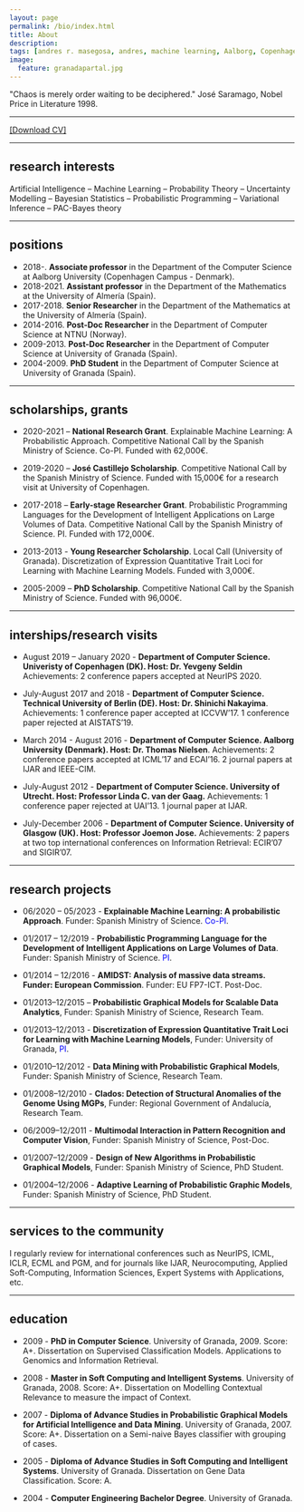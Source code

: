 ```yaml
---
layout: page
permalink: /bio/index.html
title: About
description: 
tags: [andres r. masegosa, andres, machine learning, Aalborg, Copenhagen, Denmark]
image:
  feature: granadapartal.jpg
---
```


"Chaos is merely order waiting to be deciphered."
José Saramago, Nobel Price in Literature 1998.

---
[ [Download CV] ](/papers/CV.pdf)

---
## research interests

Artificial Intelligence – Machine Learning – Probability Theory – Uncertainty Modelling – Bayesian Statistics – Probabilistic Programming – Variational Inference – PAC-Bayes theory

---
## positions

- 2018-. **Associate professor** in the Department of the Computer Science at Aalborg University (Copenhagen Campus - Denmark).
- 2018-2021. **Assistant professor** in the Department of the Mathematics at the University of Almería (Spain).
- 2017-2018. **Senior Researcher** in the Department of the Mathematics at the University of Almería (Spain).
- 2014-2016. **Post-Doc Researcher** in the Department of Computer Science at NTNU (Norway). 
- 2009-2013. **Post-Doc Researcher** in the Department of Computer Science at University of Granada (Spain). 
- 2004-2009. **PhD Student** in the Department of Computer Science at University of Granada (Spain). 


---
## scholarships, grants 

- 2020-2021 – **National Research Grant**. Explainable Machine 
Learning: A Probabilistic Approach. Competitive National Call 
by the Spanish Ministry of Science. Co-PI. Funded with 
62,000€. 

- 2019-2020 – **José Castillejo Scholarship**. Competitive National Call 
by the Spanish Ministry of Science. Funded with 15,000€ for a 
research visit at University of Copenhagen. 

- 2017-2018 – **Early-stage Researcher Grant**. Probabilistic 
Programming Languages for the Development of Intelligent 
Applications on Large Volumes of Data. Competitive National 
Call by the Spanish Ministry of Science. PI. Funded with 
172,000€. 

- 2013-2013 - **Young Researcher Scholarship**. Local Call (University of 
Granada). Discretization of Expression Quantitative Trait Loci for Learning with Machine Learning Models. Funded with 3,000€. 

- 2005-2009 – **PhD Scholarship**. Competitive National Call by the 
Spanish Ministry of Science. Funded with 96,000€. 

---
## interships/research visits

- August 2019 – January 2020 -  **Department of Computer Science. 
Univeristy of Copenhagen (DK). Host: Dr. Yevgeny Seldin** 
Achievements: 2 conference papers accepted at NeurIPS 2020. 

- July-August 2017 and 2018 -  **Department of Computer Science. 
Technical University of Berlin (DE). Host: Dr. Shinichi Nakayima**. 
Achievements: 1 conference paper accepted at ICCVW’17. 
1 conference paper rejected at AISTATS’19. 

- March 2014 - August 2016 -  **Department of Computer Science. 
Aalborg University (Denmark). Host: Dr. Thomas Nielsen**. 
Achievements: 2 conference papers accepted at ICML’17 and ECAI’16. 2 journal papers at IJAR and IEEE-CIM. 

- July-August 2012 - **Department of Computer Science. University of 
Utrecht. Host: Professor Linda C. van der Gaag.** 
Achievements:  1 conference paper rejected at UAI’13. 1 journal paper at IJAR. 

- July-December 2006 -  **Department of Computer Science. University 
of Glasgow (UK). Host: Professor Joemon Jose.** 
Achievements: 2 papers at two top international conferences 
on Information Retrieval: ECIR’07 and SIGIR’07. 

---
## research projects

- 06/2020 – 05/2023 - **Explainable Machine Learning: A probabilistic 
Approach**. Funder: Spanish Ministry of Science. <span style="color:blue">Co-PI</span>.

- 01/2017 – 12/2019 - **Probabilistic Programming Language for the 
Development of Intelligent Applications on Large Volumes of Data**. Funder: Spanish Ministry of Science.  <span style="color:blue">PI</span>.

- 01/2014 – 12/2016 - **AMIDST: Analysis of massive data streams. Funder: 
European Commission**. Funder: EU FP7-ICT. Post-Doc.

- 01/2013–12/2015 – **Probabilistic Graphical Models for Scalable Data 
Analytics**, Funder: Spanish Ministry of Science, Research Team.


- 01/2013–12/2013 - **Discretization of Expression Quantitative Trait Loci 
for Learning with Machine Learning Models**, Funder: University 
of Granada, <span style="color:blue">PI</span>. 

- 01/2010–12/2012 - **Data Mining with Probabilistic Graphical Models**, 
Funder: Spanish Ministry of Science, Research Team.

- 01/2008–12/2010 -  **Clados: Detection of Structural Anomalies of the 
Genome Using MGPs**, Funder: Regional Government of Andalucía, 
Research Team. 

- 06/2009–12/2011 - **Multimodal Interaction in Pattern Recognition and 
Computer Vision**, Funder: Spanish Ministry of Science, Post-Doc.

- 01/2007–12/2009 - **Design of New Algorithms in Probabilistic Graphical 
Models**, Funder: Spanish Ministry of Science, PhD Student.

- 01/2004–12/2006 - **Adaptive Learning of Probabilistic Graphic Models**, 
Funder: Spanish Ministry of Science, PhD Student.



---
## services to the community

I regularly review for international conferences such as NeurIPS, ICML, ICLR, ECML and PGM, and for journals like IJAR, Neurocomputing, Applied Soft-Computing, Information Sciences, Expert Systems with Applications, etc.  


---
## education


- 2009 - **PhD in Computer Science**. University of Granada, 2009. Score: A+. Dissertation on Supervised Classification Models. 
Applications to Genomics and Information Retrieval.

- 2008 - **Master in Soft Computing and Intelligent Systems**. University 
of Granada, 2008.  Score: A+.  Dissertation on Modelling 
Contextual Relevance to measure the impact of Context. 

- 2007 - **Diploma of Advance Studies in Probabilistic Graphical 
Models for Artificial Intelligence and Data Mining**. University of 
Granada, 2007. Score: A+. Dissertation on a Semi-naive Bayes 
classifier with grouping of cases. 

- 2005 - **Diploma of Advance Studies in Soft Computing and 
Intelligent Systems**. University of Granada. Dissertation on 
Gene Data Classification. Score: A. 

- 2004 - **Computer Engineering Bachelor Degree**. University of 
Granada. 




<!---
---

## publications
My field of research has focused on the field of machine learning from a
probabilistic approach through probabilistic graphical models and Bayesian statistics.
As a result of this work, I have published 22 articles in journals indexed in the JCR
(10 of them in journals of the first quartile), 1 book chapter and 30 articles in relevant
international conferences in their field of interest, where three of them are
established international conferences as a reference in the area (Core A*). In one of
them being the only author. I am reviewer for conferences such as ECML, ICML, ICLR and NIPS. 
He also participates or has participated
as a reviewer in prestigious journals in the area such as Information Sciences,
IEEE Transactions Systems, Menand Cybernetics Part B, Journal of the American Statistical
Association, Knolwedge-based Systems and Journal of Machine Learning Research.

---

## research projects

I am a principal investigator of a project for young researchers of the Ministry of
Economy and Competitiveness with a budget of 172 thousand euros. I have also been
principal investigator of the project "Discretization of expression quantitative
trait loci for learning with machine learning models" funded in a competitive call
at the University of Granada. In addition, it has participated in 1 a European project,
6 research projects of the national research plan, 1 project of the AVANZA2 plan and
2 projects of the Andalusian science program, among others.

---

## technology transfer

I has also worked on different problems of technology transfer in collaboration
with companies from different sectors: Gobile, for problems of customer sectorization;
Gobile, for problems of geographic prediction of crimes; Corporate Credit Bank,
for a problem of early identification of defaults; Daimler, for a problem of
recognition of traffic maneuvers; and Verdande Technology, for the early detection
of problems in oil drilling.

-->


